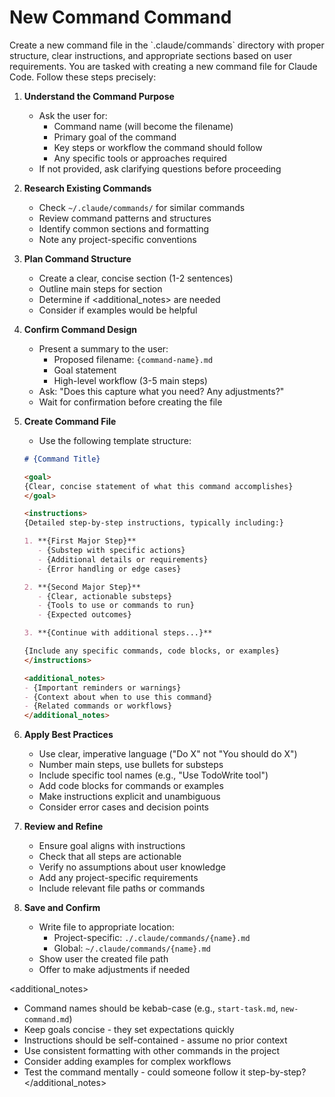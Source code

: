 # New Command Command

<goal>
Create a new command file in the `.claude/commands` directory with proper structure, clear instructions, and appropriate sections based on user requirements.
</goal>

<instructions>
You are tasked with creating a new command file for Claude Code. Follow these steps precisely:

1. **Understand the Command Purpose**
   - Ask the user for:
     - Command name (will become the filename)
     - Primary goal of the command
     - Key steps or workflow the command should follow
     - Any specific tools or approaches required
   - If not provided, ask clarifying questions before proceeding

2. **Research Existing Commands**
   - Check `~/.claude/commands/` for similar commands
   - Review command patterns and structures
   - Identify common sections and formatting
   - Note any project-specific conventions

3. **Plan Command Structure**
   - Create a clear, concise <goal> section (1-2 sentences)
   - Outline main steps for <instructions> section
   - Determine if <additional_notes> are needed
   - Consider if examples would be helpful

4. **Confirm Command Design**
   - Present a summary to the user:
     - Proposed filename: `{command-name}.md`
     - Goal statement
     - High-level workflow (3-5 main steps)
   - Ask: "Does this capture what you need? Any adjustments?"
   - Wait for confirmation before creating the file

5. **Create Command File**
   - Use the following template structure:
   ```markdown
   # {Command Title}

   <goal>
   {Clear, concise statement of what this command accomplishes}
   </goal>

   <instructions>
   {Detailed step-by-step instructions, typically including:}

   1. **{First Major Step}**
      - {Substep with specific actions}
      - {Additional details or requirements}
      - {Error handling or edge cases}

   2. **{Second Major Step}**
      - {Clear, actionable substeps}
      - {Tools to use or commands to run}
      - {Expected outcomes}

   3. **{Continue with additional steps...}**

   {Include any specific commands, code blocks, or examples}
   </instructions>

   <additional_notes>
   - {Important reminders or warnings}
   - {Context about when to use this command}
   - {Related commands or workflows}
   </additional_notes>
   ```

6. **Apply Best Practices**
   - Use clear, imperative language ("Do X" not "You should do X")
   - Number main steps, use bullets for substeps
   - Include specific tool names (e.g., "Use TodoWrite tool")
   - Add code blocks for commands or examples
   - Make instructions explicit and unambiguous
   - Consider error cases and decision points

7. **Review and Refine**
   - Ensure goal aligns with instructions
   - Check that all steps are actionable
   - Verify no assumptions about user knowledge
   - Add any project-specific requirements
   - Include relevant file paths or commands

8. **Save and Confirm**
   - Write file to appropriate location:
     - Project-specific: `./.claude/commands/{name}.md`
     - Global: `~/.claude/commands/{name}.md`
   - Show user the created file path
   - Offer to make adjustments if needed
</instructions>

<additional_notes>
- Command names should be kebab-case (e.g., `start-task.md`, `new-command.md`)
- Keep goals concise - they set expectations quickly
- Instructions should be self-contained - assume no prior context
- Use consistent formatting with other commands in the project
- Consider adding examples for complex workflows
- Test the command mentally - could someone follow it step-by-step?
</additional_notes>
